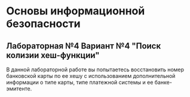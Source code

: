 # Основы информационной безопасности

## Лабораторная №4  Вариант №4 "Поиск колизии хеш-функции"

В данной лабораторной работе вы попытаетесь восстановить номер банковской карты по ее хешу с использованием дополнительной информации о типе карты, типе платежной системы и ее банке-эмитенте.

